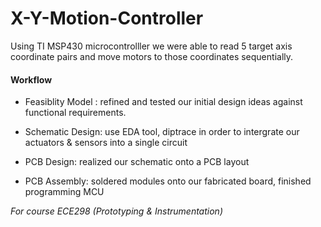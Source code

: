 # X-Y-Motion-Controller

 
  
 Using TI MSP430 microcontrolller we were able to read 5 target axis coordinate pairs and move 
 motors to those coordinates sequentially. 
 
 #### Workflow 
 
 - Feasiblity Model : refined and tested our initial design ideas against functional requirements.
 
 - Schematic Design: use EDA tool, diptrace in order to intergrate our actuators & sensors into a single circuit
 - PCB Design: realized our schematic onto a PCB layout
 - PCB Assembly: soldered modules onto our fabricated board, finished programming MCU 



*For course ECE298 (Prototyping & Instrumentation)*
